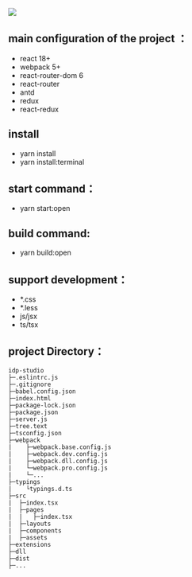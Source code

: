 ![](http://baihai.cn-bj.ufileos.com/models/idp_logo.jpg)

## main configuration of the project ：
- react 18+
- webpack 5+
- react-router-dom 6
- react-router
- antd
- redux
- react-redux

## install
- yarn install
- yarn install:terminal

## start command：
- yarn start:open

## build command:
- yarn build:open

## support development：
- *.css
- *.less
- js/jsx
- ts/tsx


## project Directory：
```
idp-studio
├─.eslintrc.js 
├─.gitignore
├─babel.config.json
├─index.html
├─package-lock.json
├─package.json
├─server.js
├─tree.text
├─tsconfig.json
├─webpack
|    ├─webpack.base.config.js
|    ├─webpack.dev.config.js
|    ├─webpack.dll.config.js
|    └─webpack.pro.config.js
|    └─...
├─typings
|    └typings.d.ts
├─src
|  ├─index.tsx
|  ├─pages
|  |   ├─index.tsx
|  ├─layouts
|  ├─components
|  ├─assets
├─extensions
├─dll
├─dist
├─...

```
